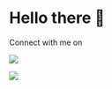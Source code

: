 # Hello there 👋


<div> 
  Connect with me on
  
  <a href="https://www.linkedin.com/in/tom%C3%A1s-marques-19b531142/" target="_blank"><img src="https://img.shields.io/badge/-LinkedIn-%230077B5?style=for-the-badge&logo=linkedin&logoColor=white" target="_blank"></a> 
</div>

![](https://github.com/marques576/marques576/blob/master/assests/gif.gif)
